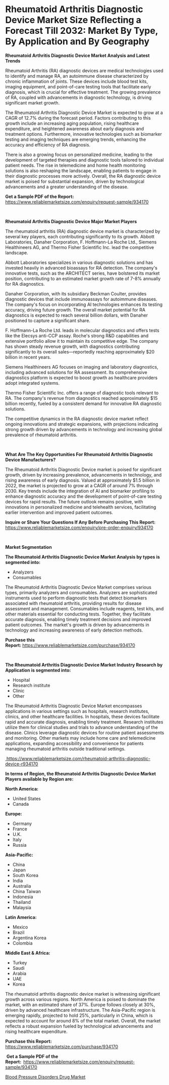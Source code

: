 <p><h1>Rheumatoid Arthritis Diagnostic Device Market Size Reflecting a Forecast Till 2032: Market By Type, By Application and By Geography</h1></p><p><strong>Rheumatoid Arthritis Diagnostic Device Market Analysis and Latest Trends</strong></p>
<p><p>Rheumatoid Arthritis (RA) diagnostic devices are medical technologies used to identify and manage RA, an autoimmune disease characterized by chronic inflammation of joints. These devices include blood test kits, imaging equipment, and point-of-care testing tools that facilitate early diagnosis, which is crucial for effective treatment. The growing prevalence of RA, coupled with advancements in diagnostic technology, is driving significant market growth.</p><p>The Rheumatoid Arthritis Diagnostic Device Market is expected to grow at a CAGR of 12.7% during the forecast period. Factors contributing to this growth include an increasing aging population, rising healthcare expenditure, and heightened awareness about early diagnosis and treatment options. Furthermore, innovative technologies such as biomarker testing and imaging techniques are emerging trends, enhancing the accuracy and efficiency of RA diagnosis. </p><p>There is also a growing focus on personalized medicine, leading to the development of targeted therapies and diagnostic tools tailored to individual patient needs. The rise in telemedicine and home health monitoring solutions is also reshaping the landscape, enabling patients to engage in their diagnostic processes more actively. Overall, the RA diagnostic device market is poised for substantial expansion, driven by technological advancements and a greater understanding of the disease.</p></p>
<p><strong>Get a Sample PDF of the Report:&nbsp;</strong> <a href="https://www.reliablemarketsize.com/enquiry/request-sample/934170?utm_campaign=1789&utm_medium=2&utm_source=Github&utm_content=ia&utm_term=07032025&utm_id=rheumatoid-arthritis-diagnostic-device">https://www.reliablemarketsize.com/enquiry/request-sample/934170</a></p>
<p>&nbsp;</p>
<p><strong>Rheumatoid Arthritis Diagnostic Device Major Market Players</strong></p>
<p><p>The rheumatoid arthritis (RA) diagnostic device market is characterized by several key players, each contributing significantly to its growth. Abbott Laboratories, Danaher Corporation, F. Hoffmann-La Roche Ltd., Siemens Healthineers AG, and Thermo Fisher Scientific Inc. lead the competitive landscape.</p><p>Abbott Laboratories specializes in various diagnostic solutions and has invested heavily in advanced bioassays for RA detection. The company's innovative tests, such as the ARCHITECT series, have bolstered its market position, contributing to an estimated market growth rate of 7-8% annually for RA diagnostics.</p><p>Danaher Corporation, with its subsidiary Beckman Coulter, provides diagnostic devices that include immunoassays for autoimmune diseases. The company's focus on incorporating AI technologies enhances its testing accuracy, driving future growth. The overall market potential for RA diagnostics is expected to reach several billion dollars, with Danaher positioned to capture a significant share.</p><p>F. Hoffmann-La Roche Ltd. leads in molecular diagnostics and offers tests like the Elecsys anti-CCP assay. Roche's strong R&D capabilities and extensive portfolio allow it to maintain its competitive edge. The company has shown steady revenue growth, with diagnostics contributing significantly to its overall sales—reportedly reaching approximately $20 billion in recent years.</p><p>Siemens Healthineers AG focuses on imaging and laboratory diagnostics, including advanced solutions for RA assessment. Its comprehensive diagnostics platform is expected to boost growth as healthcare providers adopt integrated systems.</p><p>Thermo Fisher Scientific Inc. offers a range of diagnostic tools relevant to RA. The company's revenue from diagnostics reached approximately $15 billion recently, fueled by a consistent demand for innovative RA diagnostic solutions.</p><p>The competitive dynamics in the RA diagnostic device market reflect ongoing innovations and strategic expansions, with projections indicating strong growth driven by advancements in technology and increasing global prevalence of rheumatoid arthritis.</p></p>
<p>&nbsp;</p>
<p><strong>What Are The Key Opportunities For Rheumatoid Arthritis Diagnostic Device Manufacturers?</strong></p>
<p><p>The Rheumatoid Arthritis Diagnostic Device market is poised for significant growth, driven by increasing prevalence, advancements in technology, and rising awareness of early diagnosis. Valued at approximately $1.5 billion in 2022, the market is projected to grow at a CAGR of around 7% through 2030. Key trends include the integration of AI and biomarker profiling to enhance diagnostic accuracy and the development of point-of-care testing devices for rapid results. The future outlook remains positive, with innovations in personalized medicine and telehealth services, facilitating earlier intervention and improved patient outcomes.</p></p>
<p><strong>Inquire or Share Your Questions If Any Before Purchasing This Report:</strong> <a href="https://www.reliablemarketsize.com/enquiry/pre-order-enquiry/934170?utm_campaign=1789&utm_medium=2&utm_source=Github&utm_content=ia&utm_term=07032025&utm_id=rheumatoid-arthritis-diagnostic-device">https://www.reliablemarketsize.com/enquiry/pre-order-enquiry/934170</a></p>
<p>&nbsp;</p>
<p><strong>Market Segmentation</strong></p>
<p><strong>The Rheumatoid Arthritis Diagnostic Device Market Analysis by types is segmented into:</strong></p>
<p><ul><li>Analyzers</li><li>Consumables</li></ul></p>
<p><p>The Rheumatoid Arthritis Diagnostic Device Market comprises various types, primarily analyzers and consumables. Analyzers are sophisticated instruments used to perform diagnostic tests that detect biomarkers associated with rheumatoid arthritis, providing results for disease assessment and management. Consumables include reagents, test kits, and other materials essential for conducting tests. Together, they facilitate accurate diagnosis, enabling timely treatment decisions and improved patient outcomes. The market's growth is driven by advancements in technology and increasing awareness of early detection methods.</p></p>
<p><strong>Purchase this Report:&nbsp;</strong><a href="https://www.reliablemarketsize.com/purchase/934170?utm_campaign=1789&utm_medium=2&utm_source=Github&utm_content=ia&utm_term=07032025&utm_id=rheumatoid-arthritis-diagnostic-device">https://www.reliablemarketsize.com/purchase/934170</a></p>
<p>&nbsp;</p>
<p><strong>The Rheumatoid Arthritis Diagnostic Device Market Industry Research by Application is segmented into:</strong></p>
<p><ul><li>Hospital</li><li>Research institute</li><li>Clinic</li><li>Other</li></ul></p>
<p><p>The Rheumatoid Arthritis Diagnostic Device Market encompasses applications in various settings such as hospitals, research institutes, clinics, and other healthcare facilities. In hospitals, these devices facilitate rapid and accurate diagnosis, enabling timely treatment. Research institutes utilize them for clinical studies and trials to advance understanding of the disease. Clinics leverage diagnostic devices for routine patient assessments and monitoring. Other markets may include home care and telemedicine applications, expanding accessibility and convenience for patients managing rheumatoid arthritis outside traditional settings.</p></p>
<p><a href="https://www.reliablemarketsize.com/rheumatoid-arthritis-diagnostic-device-r934170?utm_campaign=1789&utm_medium=2&utm_source=Github&utm_content=ia&utm_term=07032025&utm_id=rheumatoid-arthritis-diagnostic-device">&nbsp;https://www.reliablemarketsize.com/rheumatoid-arthritis-diagnostic-device-r934170</a></p>
<p><strong>In terms of Region, the Rheumatoid Arthritis Diagnostic Device Market Players available by Region are:</strong></p>
<p>
    <p> <strong> North America: </strong>
        <ul>
            <li>United States</li>
            <li>Canada</li>
        </ul>
        </p> 
    <p> <strong> Europe: </strong>
        <ul>
            <li>Germany</li>
            <li>France</li>
            <li>U.K.</li>
            <li>Italy</li>
            <li>Russia</li>
        </ul>
        </p> 
    <p> <strong> Asia-Pacific: </strong>
        <ul>
            <li>China</li>
            <li>Japan</li>
            <li>South Korea</li>
            <li>India</li>
            <li>Australia</li>
            <li>China Taiwan</li>
            <li>Indonesia</li>
            <li>Thailand</li>
            <li>Malaysia</li>
        </ul>
        </p> 
    <p> <strong> Latin America: </strong>
        <ul>
            <li>Mexico</li>
            <li>Brazil</li>
            <li>Argentina Korea</li>
            <li>Colombia</li>
        </ul>
        </p> 
    <p> <strong> Middle East & Africa: </strong>
        <ul>
            <li>Turkey</li>
            <li>Saudi</li>
            <li>Arabia</li>
            <li>UAE</li>
            <li>Korea</li>
        </ul>
    </p>
    </p>
<p><p>The rheumatoid arthritis diagnostic device market is witnessing significant growth across various regions. North America is poised to dominate the market, with an estimated share of 37%. Europe follows closely at 30%, driven by advanced healthcare infrastructure. The Asia-Pacific region is emerging rapidly, projected to hold 25%, particularly in China, which is expected to account for around 8% of the total market. Overall, the market reflects a robust expansion fueled by technological advancements and rising healthcare expenditure.</p></p>
<p><strong>Purchase this Report: </strong><a href="https://www.reliablemarketsize.com/purchase/934170?utm_campaign=1789&utm_medium=2&utm_source=Github&utm_content=ia&utm_term=07032025&utm_id=rheumatoid-arthritis-diagnostic-device">https://www.reliablemarketsize.com/purchase/934170</a></p>
<p>&nbsp;<strong>Get a Sample PDF of the Report:&nbsp;&nbsp;</strong><a href="https://www.reliablemarketsize.com/enquiry/request-sample/934170?utm_campaign=1789&utm_medium=2&utm_source=Github&utm_content=ia&utm_term=07032025&utm_id=rheumatoid-arthritis-diagnostic-device">https://www.reliablemarketsize.com/enquiry/request-sample/934170</a></p>
<p><strong></strong></p>
<p><p><a href="https://github.com/yoshih12/Market-Research-Report-List-4/blob/main/blood-pressure-disorders-drug-market.md?utm_campaign=1789&utm_medium=2&utm_source=Github&utm_content=ia&utm_term=07032025&utm_id=rheumatoid-arthritis-diagnostic-device">Blood Pressure Disorders Drug Market</a></p></p>